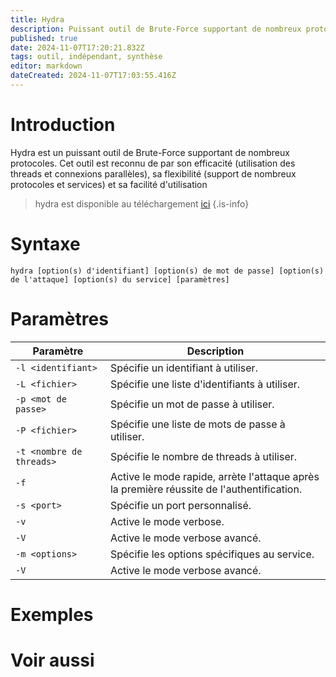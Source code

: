 ```yaml
---
title: Hydra
description: Puissant outil de Brute-Force supportant de nombreux protocoles.
published: true
date: 2024-11-07T17:20:21.832Z
tags: outil, indépendant, synthèse
editor: markdown
dateCreated: 2024-11-07T17:03:55.416Z
---
```


# Introduction

Hydra est un puissant outil de Brute-Force supportant de nombreux protocoles. Cet outil est reconnu de par son efficacité (utilisation des threads et connexions parallèles), sa flexibilité (support de nombreux protocoles et services) et sa facilité d'utilisation

> hydra est disponible au téléchargement [ici](https://github.com/vanhauser-thc/thc-hydra)
> {.is-info}

# Syntaxe

`hydra [option(s) d'identifiant] [option(s) de mot de passe] [option(s) de l'attaque] [option(s) du service] [paramètres]`

# Paramètres

| Paramètre                         | Description |
| --------------------------------- | ----------- |
| `-l <identifiant> ` | Spécifie un identifiant à utiliser.         |
| `-L <fichier>` | Spécifie une liste d'identifiants à utiliser.         |
| `-p <mot de passe>` | Spécifie un mot de passe à utiliser.        |
| `-P <fichier>` | Spécifie une liste de mots de passe à utiliser.         |
| `-t <nombre de threads>` | Spécifie le nombre de threads à utiliser.         |
| `-f` | Active le mode rapide, arrète l'attaque après la première réussite de l'authentification.         |
| `-s <port>` | Spécifie un port personnalisé.         |
| `-v` | Active le mode verbose.         |
| `-V` | Active le mode verbose avancé.         |
| `-m <options>` | Spécifie les options spécifiques au service.         |
| `-V` | Active le mode verbose avancé.         |

# Exemples

# Voir aussi
